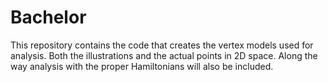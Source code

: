 # Bachelor
This repository contains the code that creates the vertex models used for analysis. Both the illustrations and the actual points in 2D space.
Along the way analysis with the proper Hamiltonians will also be included.

